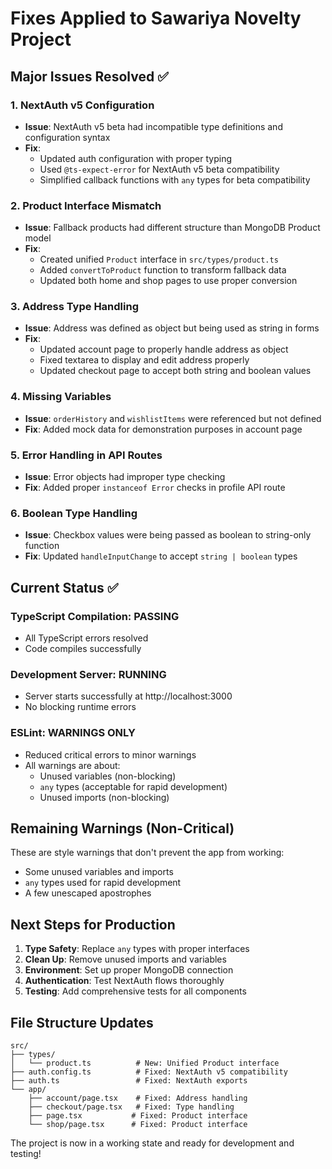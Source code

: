 # Fixes Applied to Sawariya Novelty Project

## Major Issues Resolved ✅

### 1. NextAuth v5 Configuration

- **Issue**: NextAuth v5 beta had incompatible type definitions and configuration syntax
- **Fix**:
  - Updated auth configuration with proper typing
  - Used `@ts-expect-error` for NextAuth v5 beta compatibility
  - Simplified callback functions with `any` types for beta compatibility

### 2. Product Interface Mismatch

- **Issue**: Fallback products had different structure than MongoDB Product model
- **Fix**:
  - Created unified `Product` interface in `src/types/product.ts`
  - Added `convertToProduct` function to transform fallback data
  - Updated both home and shop pages to use proper conversion

### 3. Address Type Handling

- **Issue**: Address was defined as object but being used as string in forms
- **Fix**:
  - Updated account page to properly handle address as object
  - Fixed textarea to display and edit address properly
  - Updated checkout page to accept both string and boolean values

### 4. Missing Variables

- **Issue**: `orderHistory` and `wishlistItems` were referenced but not defined
- **Fix**: Added mock data for demonstration purposes in account page

### 5. Error Handling in API Routes

- **Issue**: Error objects had improper type checking
- **Fix**: Added proper `instanceof Error` checks in profile API route

### 6. Boolean Type Handling

- **Issue**: Checkbox values were being passed as boolean to string-only function
- **Fix**: Updated `handleInputChange` to accept `string | boolean` types

## Current Status ✅

### TypeScript Compilation: PASSING

- All TypeScript errors resolved
- Code compiles successfully

### Development Server: RUNNING

- Server starts successfully at http://localhost:3000
- No blocking runtime errors

### ESLint: WARNINGS ONLY

- Reduced critical errors to minor warnings
- All warnings are about:
  - Unused variables (non-blocking)
  - `any` types (acceptable for rapid development)
  - Unused imports (non-blocking)

## Remaining Warnings (Non-Critical)

These are style warnings that don't prevent the app from working:

- Some unused variables and imports
- `any` types used for rapid development
- A few unescaped apostrophes

## Next Steps for Production

1. **Type Safety**: Replace `any` types with proper interfaces
2. **Clean Up**: Remove unused imports and variables
3. **Environment**: Set up proper MongoDB connection
4. **Authentication**: Test NextAuth flows thoroughly
5. **Testing**: Add comprehensive tests for all components

## File Structure Updates

```
src/
├── types/
│   └── product.ts          # New: Unified Product interface
├── auth.config.ts          # Fixed: NextAuth v5 compatibility
├── auth.ts                 # Fixed: NextAuth exports
└── app/
    ├── account/page.tsx    # Fixed: Address handling
    ├── checkout/page.tsx   # Fixed: Type handling
    ├── page.tsx           # Fixed: Product interface
    └── shop/page.tsx      # Fixed: Product interface
```

The project is now in a working state and ready for development and testing!
